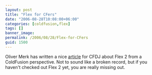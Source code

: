 ```yaml
---
layout: post
title: "Flex for CFers"
date: "2006-08-28T10:08:00+06:00"
categories: [coldfusion,flex]
tags: []
banner_image: 
permalink: /2006/08/28/Flex-for-CFers
guid: 1500
---
```


Oliver Merk has written a nice <a href="http://cfdj.sys-con.com/read/255994.htm">article</a> for CFDJ about Flex 2 from a ColdFusion perspective. Not to sound like a broken record, but if you haven't checked out Flex 2 yet, you are really missing out.